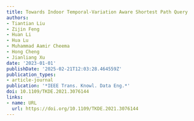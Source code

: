 ```yaml
---
title: Towards Indoor Temporal-Variation Aware Shortest Path Query
authors:
- Tiantian Liu
- Zijin Feng
- Huan Li
- Hua Lu
- Muhammad Aamir Cheema
- Hong Cheng
- Jianliang Xu
date: '2023-01-01'
publishDate: '2025-02-21T12:03:28.464559Z'
publication_types:
- article-journal
publication: '*IEEE Trans. Knowl. Data Eng.*'
doi: 10.1109/TKDE.2021.3076144
links:
- name: URL
  url: https://doi.org/10.1109/TKDE.2021.3076144
---
```

